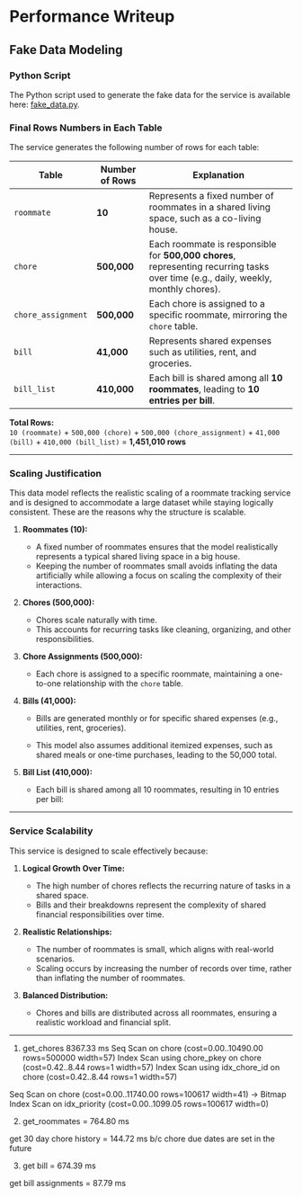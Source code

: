 # **Performance Writeup**

## **Fake Data Modeling**

### **Python Script**
The Python script used to generate the fake data for the service is available here: [fake_data.py](https://github.com/s6hib/Chore-Tracker-API/blob/main/fake_data.py).

### **Final Rows Numbers in Each Table**
The service generates the following number of rows for each table:

| Table                | Number of Rows               | Explanation                                              |
|----------------------|------------------------------|--------------------------------------------------------|
| `roommate`           | **10**                       | Represents a fixed number of roommates in a shared living space, such as a co-living house. |
| `chore`              | **500,000**                | Each roommate is responsible for **500,000 chores**, representing recurring tasks over time (e.g., daily, weekly, monthly chores). |
| `chore_assignment`   | **500,000**                | Each chore is assigned to a specific roommate, mirroring the `chore` table. |
| `bill`               | **41,000**                   | Represents shared expenses such as utilities, rent, and groceries. |
| `bill_list`          | **410,000**                  | Each bill is shared among all **10 roommates**, leading to **10 entries per bill**. |

**Total Rows:**  
`10 (roommate)` + `500,000 (chore)` + `500,000 (chore_assignment)` + `41,000 (bill)` + `410,000 (bill_list)` = **1,451,010 rows**

---

### **Scaling Justification**

This data model reflects the realistic scaling of a roommate tracking service and is designed to accommodate a large dataset while staying logically consistent. These are the reasons why the structure is scalable.

1. **Roommates (10):**
   - A fixed number of roommates ensures that the model realistically represents a typical shared living space in a big house.
   - Keeping the number of roommates small avoids inflating the data artificially while allowing a focus on scaling the complexity of their interactions.

2. **Chores (500,000):**
   - Chores scale naturally with time.
   - This accounts for recurring tasks like cleaning, organizing, and other responsibilities.

3. **Chore Assignments (500,000):**
   - Each chore is assigned to a specific roommate, maintaining a one-to-one relationship with the `chore` table.

4. **Bills (41,000):**
   - Bills are generated monthly or for specific shared expenses (e.g., utilities, rent, groceries). 

   - This model also assumes additional itemized expenses, such as shared meals or one-time purchases, leading to the 50,000 total.

5. **Bill List (410,000):**
   - Each bill is shared among all 10 roommates, resulting in 10 entries per bill:

---

### **Service Scalability**

This service is designed to scale effectively because:
1. **Logical Growth Over Time:**
   - The high number of chores reflects the recurring nature of tasks in a shared space.
   - Bills and their breakdowns represent the complexity of shared financial responsibilities over time.

2. **Realistic Relationships:**
   - The number of roommates is small, which aligns with real-world scenarios.
   - Scaling occurs by increasing the number of records over time, rather than inflating the number of roommates.

3. **Balanced Distribution:**
   - Chores and bills are distributed across all roommates, ensuring a realistic workload and financial split.

---

1. get_chores 8367.33 ms
Seq Scan on chore  (cost=0.00..10490.00 rows=500000 width=57)
Index Scan using chore_pkey on chore  (cost=0.42..8.44 rows=1 width=57)
Index Scan using idx_chore_id on chore  (cost=0.42..8.44 rows=1 width=57)

Seq Scan on chore  (cost=0.00..11740.00 rows=100617 width=41)
  ->  Bitmap Index Scan on idx_priority  (cost=0.00..1099.05 rows=100617 width=0)
  
2. get_roommates = 764.80 ms


get 30 day chore history = 144.72 ms b/c chore due dates are set in the future


3. get bill = 674.39 ms

get bill assignments = 87.79 ms
